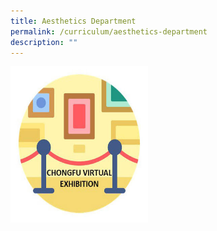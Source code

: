 ```yaml
---
title: Aesthetics Department
permalink: /curriculum/aesthetics-department
description: ""
---
```

<a href="https://www.artsteps.com/view/61bf2cbcbf72e0ea45675bdc?currentUser" target="_blank">
      <img width="220" height="250" border="0" align="center"  src="/images/CFS-Virtual-Exhibition-2.jpeg"/>
    </a>